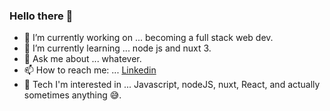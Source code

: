 ### Hello there 👋

- 🔭 I’m currently working on ... becoming a full stack web dev.
- 🌱 I’m currently learning ... node js and nuxt 3.
- 💬 Ask me about ... whatever.
- 📫 How to reach me: ... [Linkedin](www.linkedin.com/in/yusuf-ozdemir00)
- 💓 Tech I'm interested in ... Javascript, nodeJS, nuxt, React, and actually sometimes anything 😅.
